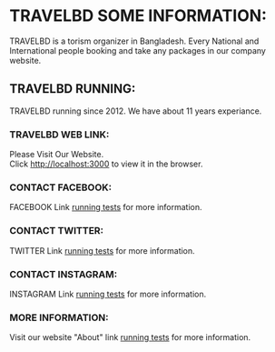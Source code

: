 # TRAVELBD SOME INFORMATION:

TRAVELBD is a torism organizer in Bangladesh. Every National and International people booking and take any packages in our company website.

## TRAVELBD RUNNING:

TRAVELBD running since 2012. We have about 11 years experiance.

### TRAVELBD WEB LINK:

Please Visit Our Website.\
Click [http://localhost:3000](http://localhost:3000) to view it in the browser.


### CONTACT FACEBOOK:

FACEBOOK Link [running tests](https://facebook.github.io/create-react-app/docs/running-tests) for more information.

### CONTACT TWITTER:

TWITTER Link [running tests](https://facebook.github.io/create-react-app/docs/running-tests) for more information.


### CONTACT INSTAGRAM:

INSTAGRAM Link [running tests](https://facebook.github.io/create-react-app/docs/running-tests) for more information.


### MORE INFORMATION:

Visit our website "About" link [running tests](https://facebook.github.io/create-react-app/docs/running-tests) for more information.

